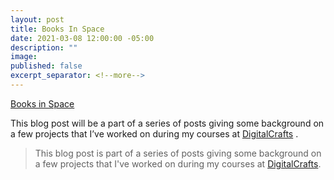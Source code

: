 ```yaml
---
layout: post
title: Books In Space
date: 2021-03-08 12:00:00 -05:00
description: ""
image:
published: false
excerpt_separator: <!--more-->
---
```



[Books in Space](https://books-in-space.herokuapp.com/)

This blog post will be a part of a series of posts giving some background on a few projects that I’ve worked on during my courses at  [DigitalCrafts](https://www.digitalcrafts.com/) .

> This blog post is part of a series of posts giving some background on a few projects that I've worked on during my courses at [DigitalCrafts](https://www.digitalcrafts.com/).